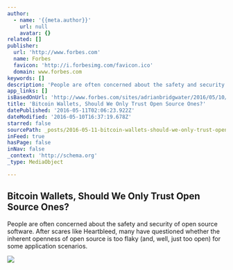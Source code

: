 ```yaml
---
author:
  - name: '{{meta.author}}'
    url: null
    avatar: {}
related: []
publisher:
  url: 'http://www.forbes.com'
  name: Forbes
  favicon: 'http://i.forbesimg.com/favicon.ico'
  domain: www.forbes.com
keywords: []
description: 'People are often concerned about the safety and security of open source software. After scares like Heartbleed, many have questioned whether the inherent openness of open source is too flaky (and, well, just too open) for some application scenarios.'
app_links: []
isBasedOnUrl: 'http://www.forbes.com/sites/adrianbridgwater/2016/05/10/bitcoin-wallets-should-we-only-trust-open-source-ones/'
title: 'Bitcoin Wallets, Should We Only Trust Open Source Ones?'
datePublished: '2016-05-11T02:06:23.922Z'
dateModified: '2016-05-10T16:37:19.678Z'
starred: false
sourcePath: _posts/2016-05-11-bitcoin-wallets-should-we-only-trust-open-source-ones.md
inFeed: true
hasPage: false
inNav: false
_context: 'http://schema.org'
_type: MediaObject

---
```

<article style=""><h1>Bitcoin Wallets, Should We Only Trust Open Source Ones?</h1><p>People are often concerned about the safety and security of open source software. After scares like Heartbleed, many have questioned whether the inherent openness of open source is too flaky (and, well, just too open) for some application scenarios.</p><img src="http://blogs-images.forbes.com/adrianbridgwater/files/2016/05/Bitcoin_euro.png" /></article>